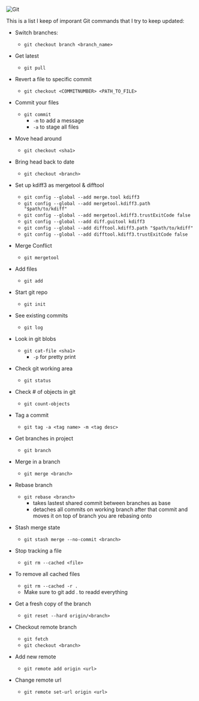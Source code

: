![Git](~posts/git_command_line_cheat_sheet/git.png)

This is a list I keep of imporant Git commands that I try to keep updated:

* Switch branches:
    * `git checkout branch <branch_name>`
    
* Get latest
    * `git pull`

* Revert a file to specific commit
    * `git checkout <COMMITNUMBER> <PATH_TO_FILE>`

* Commit your files
    * `git commit`
        * `-m` <msg> to add a message
        * `-a` to stage all files

* Move head around 
    * `git checkout <sha1>`

* Bring head back to date
    * `git checkout <branch>`

* Set up kdiff3 as mergetool & difftool
    * `git config --global --add merge.tool kdiff3`
    * `git config --global --add mergetool.kdiff3.path "$path/to/kdiff"`
    * `git config --global --add mergetool.kdiff3.trustExitCode false`
    * `git config --global --add diff.guitool kdiff3`
    * `git config --global --add difftool.kdiff3.path "$path/to/kdiff"`
    * `git config --global --add difftool.kdiff3.trustExitCode false`

* Merge Conflict
    * `git mergetool`

* Add files
    * `git add`

* Start git repo
    * `git init`

* See existing commits
    * `git log`

* Look in git blobs
    * `git cat-file <sha1>`
        * `-p` for pretty print

* Check git working area
    * `git status`

* Check # of objects in git
    * `git count-objects`

* Tag a commit
    * `git tag -a <tag name> -m <tag desc>`

* Get branches in project
    * `git branch`

* Merge in a branch
    * `git merge <branch>`

* Rebase branch
    * `git rebase <branch>`
        * takes lastest shared commit between branches as base
        * detaches all commits on working branch after that commit and moves it on top of branch you are rebasing onto

* Stash merge state
    * `git stash merge --no-commit <branch>`   

* Stop tracking a file
    * `git rm --cached <file>`

* To remove all cached files
    * `git rm --cached -r .`
    * Make sure to git add . to readd everything

* Get a fresh copy of the branch
    * `git reset --hard origin/<branch>`

* Checkout remote branch
    * `git fetch`
    * `git checkout <branch>`

* Add new remote 
    * `git remote add origin <url>`

* Change remote url
    * `git remote set-url origin <url>`